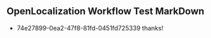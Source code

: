 ## OpenLocalization Workflow Test MarkDown
* 74e27899-0ea2-47f8-81fd-0451fd725339 thanks!

<!--HONumber=Oct16_HO4-->


